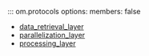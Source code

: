 ::: om.protocols
    options:
      members: false 

  * [data_retrieval_layer](data_retrieval_layer.md)
  * [parallelization_layer](parallelization_layer.md)
  * [processing_layer](processing_layer.md)
